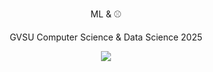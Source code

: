 
<div align="center">
  <p>ML & ⚾<p>
  <p>GVSU Computer Science & Data Science 2025</p>
  <img src="https://skillicons.dev/icons?i=python,sklearn,r,postgresql,go,docker,linux,flask,pytorch,tensorflow&perline=5">
</div>
